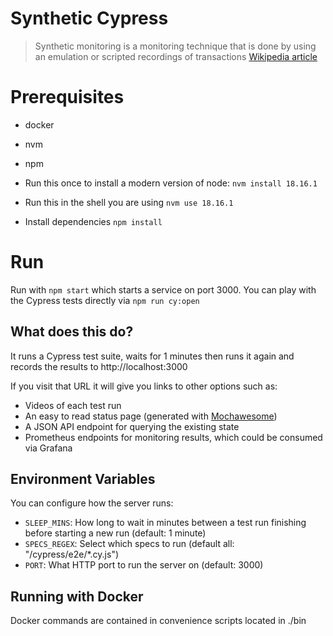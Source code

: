 # Synthetic Cypress

> Synthetic monitoring is a monitoring technique that is done by using an emulation or scripted recordings of transactions
> [Wikipedia article](https://en.wikipedia.org/wiki/Synthetic_monitoring)

# Prerequisites

* docker
* nvm
* npm

* Run this once to install a modern version of node: 
`nvm install 18.16.1`

* Run this in the shell you are using 
`nvm use 18.16.1`

* Install dependencies
`npm install`

# Run

Run with `npm start` which starts a service on port 3000. You can play with the Cypress tests directly via `npm run cy:open`

## What does this do?

It runs a Cypress test suite, waits for 1 minutes then runs it again and records the results to http://localhost:3000

If you visit that URL it will give you links to other options such as:

- Videos of each test run
- An easy to read status page (generated with [Mochawesome](https://www.npmjs.com/package/mochawesome))
- A JSON API endpoint for querying the existing state
- Prometheus endpoints for monitoring results, which could be consumed via Grafana

## Environment Variables

You can configure how the server runs:

- `SLEEP_MINS`: How long to wait in minutes between a test run finishing before starting a new run (default: 1 minute)
- `SPECS_REGEX`: Select which specs to run (default all: "/cypress/e2e/\*.cy.js")
- `PORT`: What HTTP port to run the server on (default: 3000)

## Running with Docker

Docker commands are contained in convenience scripts located in ./bin
